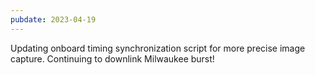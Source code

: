 ```yaml
---
pubdate: 2023-04-19
---
```

Updating onboard timing synchronization script for more precise image capture.  Continuing to downlink Milwaukee burst!
